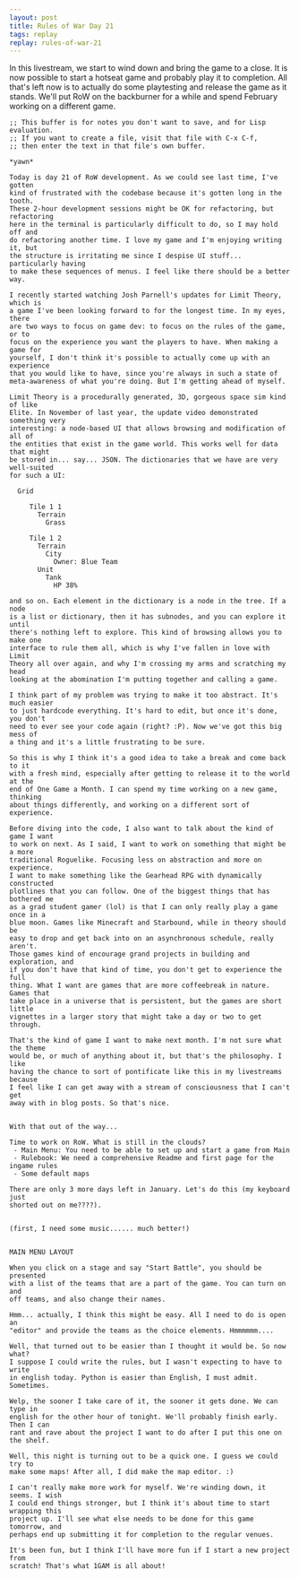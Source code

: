 ```yaml
---
layout: post
title: Rules of War Day 21
tags: replay
replay: rules-of-war-21
---
```

In this livestream, we start to wind down and bring the game to a close. It is
now possible to start a hotseat game and probably play it to completion. All
that's left now is to actually do some playtesting and release the game as it
stands. We'll put RoW on the backburner for a while and spend February working
on a different game.

    ;; This buffer is for notes you don't want to save, and for Lisp evaluation.
    ;; If you want to create a file, visit that file with C-x C-f,
    ;; then enter the text in that file's own buffer.

    *yawn*

    Today is day 21 of RoW development. As we could see last time, I've gotten
    kind of frustrated with the codebase because it's gotten long in the tooth.
    These 2-hour development sessions might be OK for refactoring, but refactoring
    here in the terminal is particularly difficult to do, so I may hold off and
    do refactoring another time. I love my game and I'm enjoying writing it, but
    the structure is irritating me since I despise UI stuff... particularly having
    to make these sequences of menus. I feel like there should be a better way.

    I recently started watching Josh Parnell's updates for Limit Theory, which is
    a game I've been looking forward to for the longest time. In my eyes, there
    are two ways to focus on game dev: to focus on the rules of the game, or to
    focus on the experience you want the players to have. When making a game for
    yourself, I don't think it's possible to actually come up with an experience
    that you would like to have, since you're always in such a state of
    meta-awareness of what you're doing. But I'm getting ahead of myself.

    Limit Theory is a procedurally generated, 3D, gorgeous space sim kind of like
    Elite. In November of last year, the update video demonstrated something very
    interesting: a node-based UI that allows browsing and modification of all of
    the entities that exist in the game world. This works well for data that might
    be stored in... say... JSON. The dictionaries that we have are very well-suited
    for such a UI:

      Grid

         Tile 1 1
           Terrain
             Grass

         Tile 1 2
           Terrain
             City
               Owner: Blue Team
           Unit
             Tank
               HP 38%

    and so on. Each element in the dictionary is a node in the tree. If a node
    is a list or dictionary, then it has subnodes, and you can explore it until
    there's nothing left to explore. This kind of browsing allows you to make one
    interface to rule them all, which is why I've fallen in love with Limit
    Theory all over again, and why I'm crossing my arms and scratching my head
    looking at the abomination I'm putting together and calling a game.

    I think part of my problem was trying to make it too abstract. It's much easier
    to just hardcode everything. It's hard to edit, but once it's done, you don't
    need to ever see your code again (right? :P). Now we've got this big mess of
    a thing and it's a little frustrating to be sure.

    So this is why I think it's a good idea to take a break and come back to it
    with a fresh mind, especially after getting to release it to the world at the
    end of One Game a Month. I can spend my time working on a new game, thinking
    about things differently, and working on a different sort of experience.

    Before diving into the code, I also want to talk about the kind of game I want
    to work on next. As I said, I want to work on something that might be a more
    traditional Roguelike. Focusing less on abstraction and more on experience.
    I want to make something like the Gearhead RPG with dynamically constructed
    plotlines that you can follow. One of the biggest things that has bothered me
    as a grad student gamer (lol) is that I can only really play a game once in a
    blue moon. Games like Minecraft and Starbound, while in theory should be
    easy to drop and get back into on an asynchronous schedule, really aren't.
    Those games kind of encourage grand projects in building and exploration, and
    if you don't have that kind of time, you don't get to experience the full
    thing. What I want are games that are more coffeebreak in nature. Games that
    take place in a universe that is persistent, but the games are short little
    vignettes in a larger story that might take a day or two to get through.

    That's the kind of game I want to make next month. I'm not sure what the theme
    would be, or much of anything about it, but that's the philosophy. I like
    having the chance to sort of pontificate like this in my livestreams because
    I feel like I can get away with a stream of consciousness that I can't get
    away with in blog posts. So that's nice.


    With that out of the way...

    Time to work on RoW. What is still in the clouds?
     - Main Menu: You need to be able to set up and start a game from Main
     - Rulebook: We need a comprehensive Readme and first page for the ingame rules
     - Some default maps

    There are only 3 more days left in January. Let's do this (my keyboard just
    shorted out on me????).


    (first, I need some music...... much better!)


    MAIN MENU LAYOUT

    When you click on a stage and say "Start Battle", you should be presented
    with a list of the teams that are a part of the game. You can turn on and
    off teams, and also change their names.

    Hmm... actually, I think this might be easy. All I need to do is open an
    "editor" and provide the teams as the choice elements. Hmmmmmm....

    Well, that turned out to be easier than I thought it would be. So now what?
    I suppose I could write the rules, but I wasn't expecting to have to write
    in english today. Python is easier than English, I must admit. Sometimes.

    Welp, the sooner I take care of it, the sooner it gets done. We can type in
    english for the other hour of tonight. We'll probably finish early. Then I can
    rant and rave about the project I want to do after I put this one on the shelf.

    Well, this night is turning out to be a quick one. I guess we could try to
    make some maps! After all, I did make the map editor. :)

    I can't really make more work for myself. We're winding down, it seems. I wish
    I could end things stronger, but I think it's about time to start wrapping this
    project up. I'll see what else needs to be done for this game tomorrow, and
    perhaps end up submitting it for completion to the regular venues.

    It's been fun, but I think I'll have more fun if I start a new project from
    scratch! That's what 1GAM is all about!
